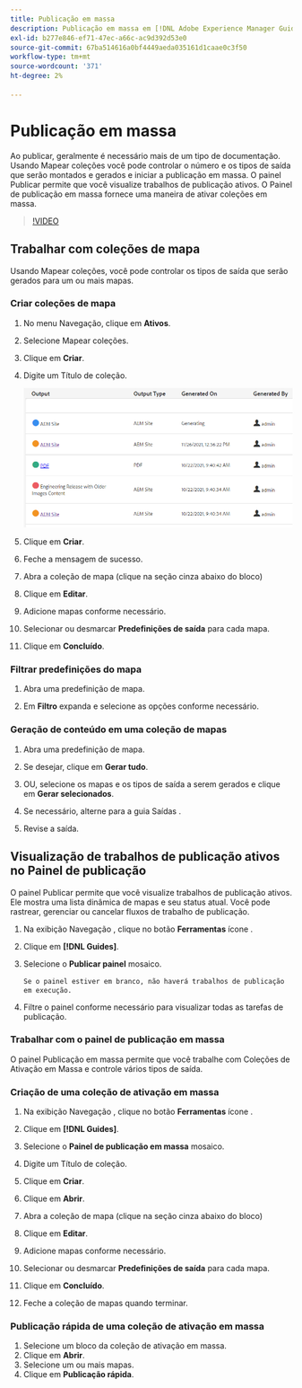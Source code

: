 ```yaml
---
title: Publicação em massa
description: Publicação em massa em [!DNL Adobe Experience Manager Guides]
exl-id: b277e846-ef71-47ec-a66c-ac9d392d53e0
source-git-commit: 67ba514616a0bf4449aeda035161d1caae0c3f50
workflow-type: tm+mt
source-wordcount: '371'
ht-degree: 2%

---
```


# Publicação em massa

Ao publicar, geralmente é necessário mais de um tipo de documentação. Usando Mapear coleções você pode controlar o número e os tipos de saída que serão montados e gerados e iniciar a publicação em massa. O painel Publicar permite que você visualize trabalhos de publicação ativos. O Painel de publicação em massa fornece uma maneira de ativar coleções em massa.

>[!VIDEO](https://video.tv.adobe.com/v/338985?quality=12&learn=on)

## Trabalhar com coleções de mapa

Usando Mapear coleções, você pode controlar os tipos de saída que serão gerados para um ou mais mapas.

### Criar coleções de mapa

1. No menu Navegação, clique em **Ativos**.

1. Selecione Mapear coleções.

1. Clique em **Criar**.

1. Digite um Título de coleção.

   ![Coleção de mapa](images/map-collection.png)

1. Clique em **Criar**.
1. Feche a mensagem de sucesso.

1. Abra a coleção de mapa (clique na seção cinza abaixo do bloco)

1. Clique em **Editar**.

1. Adicione mapas conforme necessário.

1. Selecionar ou desmarcar **Predefinições de saída** para cada mapa.
1. Clique em **Concluído**.

### Filtrar predefinições do mapa

1. Abra uma predefinição de mapa.

1. Em **Filtro** expanda e selecione as opções conforme necessário.

### Geração de conteúdo em uma coleção de mapas

1. Abra uma predefinição de mapa.

1. Se desejar, clique em **Gerar tudo**.

1. OU, selecione os mapas e os tipos de saída a serem gerados e clique em **Gerar selecionados**.

1. Se necessário, alterne para a guia Saídas .

1. Revise a saída.

## Visualização de trabalhos de publicação ativos no Painel de publicação

O painel Publicar permite que você visualize trabalhos de publicação ativos. Ele mostra uma lista dinâmica de mapas e seu status atual. Você pode rastrear, gerenciar ou cancelar fluxos de trabalho de publicação.

1. Na exibição Navegação , clique no botão **Ferramentas** ícone .

1. Clique em **[!DNL Guides]**.

1. Selecione o **Publicar painel** mosaico.

       Se o painel estiver em branco, não haverá trabalhos de publicação em execução.
       
   
1. Filtre o painel conforme necessário para visualizar todas as tarefas de publicação.

### Trabalhar com o painel de publicação em massa

O painel Publicação em massa permite que você trabalhe com Coleções de Ativação em Massa e controle vários tipos de saída.

### Criação de uma coleção de ativação em massa

1. Na exibição Navegação , clique no botão **Ferramentas** ícone .

1. Clique em **[!DNL Guides]**.

1. Selecione o **Painel de publicação em massa** mosaico.

1. Digite um Título de coleção.

1. Clique em **Criar**.

1. Clique em **Abrir**.

1. Abra a coleção de mapa (clique na seção cinza abaixo do bloco)

1. Clique em **Editar**.

1. Adicione mapas conforme necessário.

1. Selecionar ou desmarcar **Predefinições de saída** para cada mapa.
1. Clique em **Concluído**.
1. Feche a coleção de mapas quando terminar.

### Publicação rápida de uma coleção de ativação em massa

1. Selecione um bloco da coleção de ativação em massa.
1. Clique em **Abrir**.
1. Selecione um ou mais mapas.
1. Clique em **Publicação rápida**.
